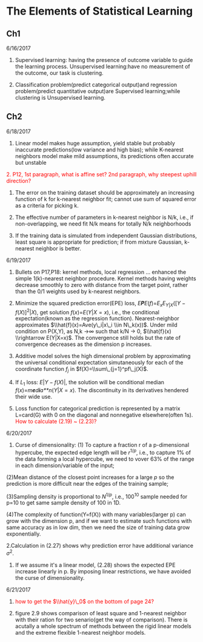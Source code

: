 The Elements of Statistical Learning
================

Ch1
---

6/16/2017

1.  Supervised learning: having the presence of outcome variable to guide the learning process. Unsupervised learning:have no measurement of the outcome, our task is clustering.

2.  Classification problem(predict categorical output)and regression problem(predict quantitative output)are Supervised learning;while clustering is Unsupervised learning.

Ch2
---

6/18/2017

1.  Linear model makes huge assumption, yield stable but probably inaccurate predictions(low variance and high bias); while K-nearest neighbors model make mild assumptions, its predictions often accurate but unstable

<span style="color:red"> 2. P12, 1st paragraph, what is affine set? 2nd paragraph, why steepest uphill direction? </span>

1.  The error on the training dataset should be approximately an increasing function of k for k-nearest neighbor fit; cannot use sum of squared error as a criteria for picking k.

2.  The effective number of parameters in k-nearest neighbor is N/k, i.e., if non-overlapping, we need fit N/k means for totally N/k neighborhoods

3.  If the training data is simulated from independent Gaussian distributions, least square is appropriate for prediction; if from mixture Gaussian, k-nearest neighbor is better.

6/19/2017

1.  Bullets on P17,P18: kernel methods, local regression ... enhanced the simple 1(k)-nearest neighbor procedure. Kernel methods having weights decrease smoothly to zero with distance from the target point, rather than the 0/1 weights used by k-nearest neighbors.

2.  Minimize the squared prediction error(EPE) loss, *E**P**E*(*f*)=*E*<sub>*x*</sub>*E*<sub>*Y*|*X*</sub>(\[*Y* − *f*(*X*)\]<sup>2</sup>|*X*), get solution *f*(*x*)=*E*(*Y*|*X* = *x*), i.e., the conditional expectation(known as the regression function). Nearest-neighbor approximates $\\hat{f}(x)=Ave(y\_i|x\_i \\in N\_k(x))$. Under mild condition on P(X,Y), as N,k →∞ such that k/N → 0, $\\hat{f}(x) \\rightarrow E(Y|X=x)$. The convergence still holds but the rate of convergence decreases as the dimension p increases.

3.  Additive model solves the high dimensional problem by approximating the universal conditional expectation simutaneously for each of the coordinate function *f*<sub>*j*</sub> in $f(X)=\\sum\_{j=1}^pf\_j(X)$.

4.  If *L*<sub>1</sub> loss: *E*|*Y* − *f*(*X*)|, the solution will be conditional median *f*(*x*)=*m**e**d**i**a**n*(*Y*|*X* = *x*). The discontinuity in its derivatives hendered their wide use.

5.  Loss function for categorical prediction is represented by a matrix L=card(G) with 0 on the diagonal and nonnegative elsewhere(often 1s). <span style="color:red"> How to calculate (2.19) ~ (2.23)? </span>

6/20/2017

1.  Curse of dimensionality: (1) To capture a fraction r of a p-dimensional hypercube, the expected edge length will be *r*<sup>1/*p*</sup>, i.e., to capture 1% of the data forming a local hypercube, we need to vover 63% of the range in each dimension/variable of the input;

(2)Mean distance of the closest point increases for a large *p* so the prediction is more difficult near the edges of the training sample;

(3)Sampling density is proportional to *N*<sup>1/*p*</sup>, i.e., 100<sup>10</sup> sample needed for p=10 to get same sample density of 100 in 1D.

(4)The complexity of function(Y=f(X)) with many variables(larger p) can grow with the dimension p, and if we want to estimate such functions with same accuracy as in low dim, then we need the size of training data grow exponentially.

2.Calculation in (2.27) shows why prediction error have additional variance *σ*<sup>2</sup>.

1.  If we assume it's a linear model, (2.28) shows the expected EPE increase linearly in p. By imposing linear restrictions, we have avoided the curse of dimensionality.

6/21/2017

1.  <span style="color:red"> how to get the $\\hat{y}\_0$ on the bottom of page 24? </span>

2.  figure 2.9 shows comparison of least square and 1-nearest neighbor with their ration for two senario(get the way of comparison). There is acutally a whole spectrum of methods between the rigid linear models and the extreme flexible 1-nearest neighbor models.

